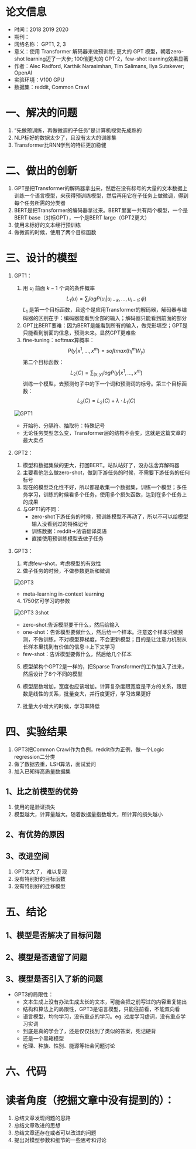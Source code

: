 # 论文信息
- 时间：2018 2019 2020
- 期刊：
- 网络名称： GPT1, 2, 3
- 意义：使用 Transformer 解码器来做预训练; 更大的 GPT 模型，朝着zero-shot learning迈了一大步; 100倍更大的 GPT-2，few-shot learning效果显著
- 作者：Alec Radford, Karthik Narasimhan, Tim Salimans, Ilya Sutskever; OpenAI
- 实验环境：V100 GPU
- 数据集：reddit, Common Crawl
# 一、解决的问题
1. “先做预训练，再做微调的子任务”是计算机视觉先成熟的
2. NLP标好的数据太少了，且没有太大的训练集
3. Transformer比RNN学到的特征更加稳健
# 二、做出的创新
1. GPT是把Transformer的解码器拿出来，然后在没有标号的大量的文本数据上训练一个语言模型，来获得预训练模型，然后再用它在子任务上做微调，得到每个任务所需的分类器
2. BERT是把Transformer的编码器拿过来。BERT里面一共有两个模型，一个是BERT base（对标GPT），一个是BERT large（GPT2更大）
3. 使用未标好的文本经行预训练
4. 做微调的时候，使用了两个目标函数
# 三、设计的模型
1. GPT1：
    1. 用 $u_i$ 前面 $k-1$ 个词的条件概率 $$L_1(u)=\sum_{i}logP(u_i|u_{i-k},...,u_{i-1};\phi)$$ $L_1$ 是第一个目标函数，且这个是应用Transformer的解码器，解码器与编码器的区别在于：编码器能看到全部的输入；解码器只能看到前面的部分
    2. GPT比BERT要难：因为BERT是能看到所有的输入，做完形填空；GPT是只能看到前面的信息，预测未来。显然GPT更难些
    3. fine-tuning：softmax算概率： $$P(y|x^1,...,x^m)=softmax(h_{l}^{m}W_y)$$  第二个目标函数： $$L_2(C)=\sum_{(x,y)}logP(y|x^1,...,x^m)$$ 训练一个模型，去预测句子中的下一个词和预测词的标号。第三个目标函数： $$L_3(C)=L_2(C)+\lambda \cdot L_1(C)$$

    ![GPT1](../pictures/GPT1.png)
    - 开始符、分隔符、抽取符：特殊记号
    - 无论任务类型怎么变，Transformer层的结构不会变，这就是这篇文章的最大卖点

2. GPT2：
    1. 模型和数据集做的更大，打回BERT。站队站好了，没办法舍弃解码器
    2. 主要看他怎么做zero-shot，做到下游任务的时候，不需要下游任务的任何标号
    3. 现在的模型泛化性不好，所以都是收集一个数据集，训练一个模型；多任务学习，训练的时候看多个任务，使用多个损失函数，达到在多个任务上的成果
    4. 与GPT1的不同：
        - zero-shot下游任务的时候，预训练模型不再动了，所以不可以给模型输入没看到过的特殊记号
        - 训练数据：reddit->法语翻译英语
        - 直接使用预训练模型去做子任务

3. GPT3：
    1. 考虑few-shot，考虑模型的有效性
    2. 做子任务的时候，不做参数更新和微调

    ![GPT3](../pictures/GPT3%20meta%20learning.png)
    - meta-learning in-context learning
    
    4. 1750亿可学习的参数

    ![GPT3 3shot](../pictures/GPT3%203shot.png)
    - zero-shot:告诉模型要干什么，然后给输入
    - one-shot：告诉模型要做什么，然后给一个样本。注意这个样本只做预测，不做训练，不对模型算梯度，不会更新模型；目的是让注意力机制从长样本里找到有价值的信息->上下文学习
    - few-shot：告诉模型要做什么，然后给几个样本

    5. 模型架构个GPT2是一样的，把Sparse Transformer的工作加入了进来，然后设计了8个不同的模型

    6. 模型层数增加，宽度也应该增加。计算复杂度跟宽度是平方的关系，跟层数是线性的关系，批量变大，并行度更好，学习效果更好
    7. 批量大小增大的时候，学习率降低

# 四、实验结果

1. GPT3把Common Crawl作为负例，reddit作为正例，做一个Logic regression二分类
2. 做了数据去重，LSH算法，面试爱问
3. 加入已知得高质量数据集
## 1、比之前模型的优势
1. 使用的是验证损失
2. 模型越大，计算量越大。随着数据量指数增大，所计算的损失越小
## 2、有优势的原因

## 3、改进空间
1. GPT太大了， 难以复现
2. 没有特别好的目标函数
3. 没有特别好的迁移模型
# 五、结论

## 1、模型是否解决了目标问题

## 2、模型是否遗留了问题

## 3、模型是否引入了新的问题
- GPT3的局限性：
    - 文本生成上没有办法生成太长的文本，可能会把之前写过的内容重复输出
    - 结构和算法上的局限性，GPT3是语言模型，只能往前看，不能双向看
    - 语言模型，均匀学习，没有重点的学习。eg. 过度学习虚词，没有重点学习实词
    - 到底是真的学会了，还是仅仅找到了类似的答案，死记硬背
    - 还是一个黑箱模型
    - 伦理、种族、性别、能源等社会问题讨论
# 六、代码

# 读者角度（挖掘文章中没有提到的）：
1. 总结文章发现问题的思路
2. 总结文章改进的思想
3. 总结文章还存在或者可以改进的问题
4. 提出对模型参数和细节的一些思考和讨论
